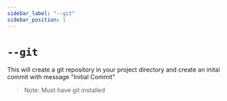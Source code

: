 ```yaml
---
sidebar_label: "--git"
sidebar_position: 1
---
```

# `--git`

This will create a git repository in your project directory and create an inital commit with message "Initial Commit"
> Note: Must have git installed